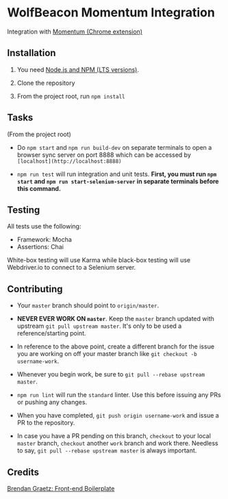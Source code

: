 # WolfBeacon Momentum Integration

Integration with [Momentum (Chrome extension)](https://momentumdash.com/)

## Installation

1. You need [Node.js and NPM (LTS versions)](https://nodejs.org).

2. Clone the repository

3. From the project root, run `npm install`

## Tasks

(From the project root)

- Do `npm start` and `npm run build-dev` on separate terminals to open a browser sync server on port 8888 which can be accessed by `[localhost](http://localhost:8888)`

- `npm run test` will run integration and unit tests. **First, you must run `npm start` and `npm run start-selenium-server` in separate terminals before this command.**

## Testing

All tests use the following:

- Framework: Mocha
- Assertions: Chai

White-box testing will use Karma while black-box testing will use Webdriver.io to connect to a Selenium server.

## Contributing

* Your `master` branch should point to `origin/master`.

* **NEVER EVER WORK ON `master`**. Keep the `master` branch updated with upstream `git pull upstream master`. It's only to be used a reference/starting point.

* In reference to the above point, create a different branch for the issue you are working on off your master branch like `git checkout -b username-work`.

* Whenever you begin work, be sure to `git pull --rebase upstream master`.

* `npm run lint` will run the `standard` linter. Use this before issuing any PRs or pushing any changes.

* When you have completed, `git push origin username-work` and issue a PR to the repository.

* In case you have a PR pending on this branch, `checkout` to your local `master` branch, `checkout` another `work` branch and work there. Needless to say, `git pull --rebase upstream master` is always important.

## Credits

[Brendan Graetz: Front-end Boilerplate](https://github.com/bguiz/front-end-js-testing)